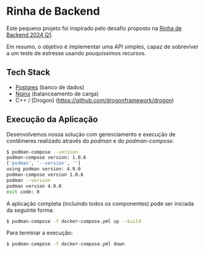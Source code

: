 # Rinha de Backend

Este pequeno projeto foi inspirado pelo desafio proposto na [Rinha de Backend 2024 Q1](https://github.com/zanfranceschi/rinha-de-backend-2024-q1).

Em resumo, o objetivo é implementar uma API simples, capaz de sobreviver a um teste de estresse usando pouquíssimos recursos.

## Tech Stack

- [Postgres](https://www.postgresql.org/) (banco de dados)
- [Nginx](https://www.nginx.com/) (balanceamento de carga)
- C++ / [Drogon] (https://github.com/drogonframework/drogon)

## Execução da Aplicação

Desenvolvemos nossa solução com gerenciamento e execução de contêineres realizado através do *podman* e do *podman-compose*.

```bash
$ podman-compose --version
podman-compose version: 1.0.6
['podman', '--version', '']
using podman version: 4.9.0
podman-compose version 1.0.6
podman --version 
podman version 4.9.0
exit code: 0
```

A aplicação completa (incluindo todos os componentes) pode ser iniciada da seguinte forma:

```bash
$ podman-compose -f docker-compose.yml up --build
```

Para terminar a execução:

```bash
$ podman-compose -f docker-compose.yml down
```

